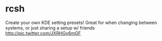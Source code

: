 rcsh
====

Create your own KDE setting presets! Great for when changing between systems, or just sharing a setup w/ friends http://pic.twitter.com/JXRHGv6mGF
